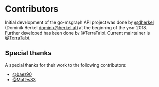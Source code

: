 # Contributors

Initial development of the go-msgraph API project was done by [@dherkel](https://github.com/dherkel) (Dominik Herkel <dominik@herkel.at>) at the beginning of the year 2018. Further developed has been done by [@TerraTalpi](https://github.com/TerraTalpi). Current maintainer is [@TerraTalpi](https://github.com/TerraTalpi).

## Special thanks
A special thanks for their work to the following contributors:

* [@baez90](https://github.com/baez90)
* [@Mattes83](https://github.com/Mattes83)
